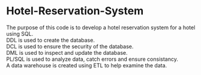 # Hotel-Reservation-System
The purpose of this code is to develop a hotel reservation system for a hotel using SQL. <br>
DDL is used to create the database. <br>
DCL is used to ensure the security of the database. <br>
DML is used to inspect and update the database. <br>
PL/SQL is used to analyze data, catch errors and ensure consistancy. <br>
A data warehouse is created using ETL to help examine the data. <br>
